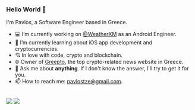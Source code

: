 ### Hello World 👋

I'm Pavlos, a Software Engineer based in Greece.

- 💻 I’m currently working on [@WeatherXM](https://weatherxm.com/) as an Android Engineer.
- 📖 I’m currently learning about iOS app development and cryptocurrencies.
- 💘 In love with code, crypto and blockchain.
- 🌐 Owner of [Greepto](https://greepto.gr/), the top crypto-related news website in Greece.
- 💬 Ask me about **anything**. If I don't know the answer, I'll try to get it for you.
- 📫 How to reach me: [pavlostze@gmail.com](pavlostze@gmail.com).


<br/>
<div>
  <img src="https://github-readme-stats.vercel.app/api?username=PavlosTze&show_icons=true&theme=nord&count_private=true" />
  <img src="https://github-readme-streak-stats.herokuapp.com?user=PavlosTze&theme=nord&stroke=FFFFFF" />
</div>
